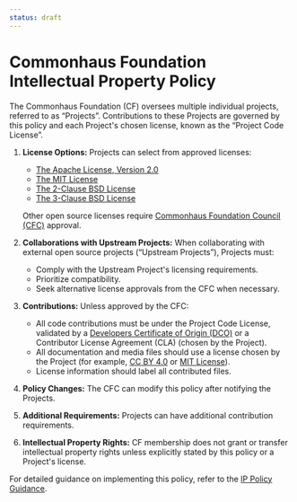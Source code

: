```yaml
---
status: draft
---
```

# Commonhaus Foundation Intellectual Property Policy

The Commonhaus Foundation (CF) oversees multiple individual projects, referred to as “Projects”. Contributions to these Projects are governed by this policy and each Project's chosen license, known as the “Project Code License”.

[cc]: ../GOVERNANCE.md#commonhaus-foundation-council "Commonhaus Foundation Council"
[IP Policy Guidance]: ip-policy-guidance.md "Commonhaus Foundation IP Policy Guidance"

1. **License Options:** Projects can select from approved licenses:
   - [The Apache License, Version 2.0](http://www.apache.org/licenses/LICENSE-2.0)
   - [The MIT License][MIT]
   - [The 2-Clause BSD License](https://opensource.org/license/bsd-2-clause/)
   - [The 3-Clause BSD License](https://opensource.org/license/bsd-3-clause/)

   Other open source licenses require [Commonhaus Foundation Council (CFC)][cc] approval.

2. **Collaborations with Upstream Projects:** When collaborating with external open source projects (“Upstream Projects”), Projects must:

   - Comply with the Upstream Project's licensing requirements.
   - Prioritize compatibility.
   - Seek alternative license approvals from the CFC when necessary.

3. **Contributions:** Unless approved by the CFC:

   - All code contributions must be under the Project Code License, validated by a [Developers Certificate of Origin (DCO)][DCO] or a Contributor License Agreement (CLA) (chosen by the Project).
   - All documentation and media files should use a license chosen by the Project (for example, [CC BY 4.0][CC BY 4.0] or [MIT License][MIT]).
   - License information should label all contributed files.

4. **Policy Changes:** The CFC can modify this policy after notifying the Projects.

5. **Additional Requirements:** Projects can have additional contribution requirements.

6. **Intellectual Property Rights:** CF membership does not grant or transfer intellectual property rights unless explicitly stated by this policy or a Project's license.

For detailed guidance on implementing this policy, refer to the [IP Policy Guidance][].

[CC BY 4.0]: http://creativecommons.org/licenses/by/4.0/ "Creative Commons Attribution 4.0 International License (CFC BY 4.0)"
[MIT]: https://opensource.org/license/mit/ "The MIT License"
[DCO]: http://developercertificate.org/
